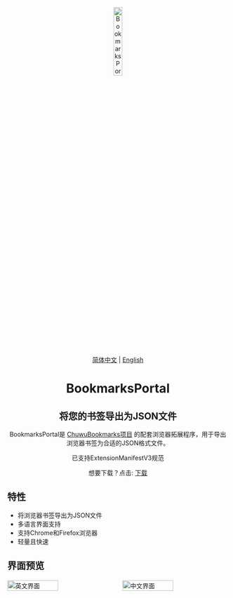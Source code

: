 <div align="center">

  <img src="https://github.com/user-attachments/assets/e07e52a0-db55-4838-b917-b69185847d9d" alt="BookmarksPortal Logo" width="20%" />
  
  <p>
    <a href="README.md">简体中文</a> | 
    <a href="README_EN.md">English</a>
  </p>
  
  <h1>BookmarksPortal</h1>
  <h2>将您的书签导出为JSON文件</h2>
  
  <p>BookmarksPortal是 <a href="https://github.com/ChuwuYo/ChuwuBookmarks">ChuwuBookmarks项目</a> 的配套浏览器拓展程序，用于导出浏览器书签为合适的JSON格式文件。</p>
  <p>已支持ExtensionManifestV3规范</p>
  <p>想要下载？点击: <a href="https://github.com/ChuwuYo/BookmarksPortal/releases/latest">下载</a></p>
  
</div>

## 特性

- 将浏览器书签导出为JSON文件
- 多语言界面支持
- 支持Chrome和Firefox浏览器
- 轻量且快速

## 界面预览

<div style="display: flex; justify-content: space-between; margin-top: 20px;">
    <img src="https://github.com/user-attachments/assets/2543d8d3-c9bd-4770-9a04-2c252a80bae6" alt="英文界面" style="width: 48%;" />
    <img src="https://github.com/user-attachments/assets/3c2bc3c5-9b75-4fd1-a2dc-dbe00a912a53" alt="中文界面" style="width: 48%;" />
</div>